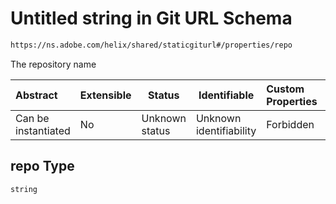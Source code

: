 # Untitled string in Git URL Schema

```txt
https://ns.adobe.com/helix/shared/staticgiturl#/properties/repo
```

The repository name


| Abstract            | Extensible | Status         | Identifiable            | Custom Properties | Additional Properties | Access Restrictions | Defined In                                                                    |
| :------------------ | ---------- | -------------- | ----------------------- | :---------------- | --------------------- | ------------------- | ----------------------------------------------------------------------------- |
| Can be instantiated | No         | Unknown status | Unknown identifiability | Forbidden         | Allowed               | none                | [staticgiturl.schema.json\*](staticgiturl.schema.json "open original schema") |

## repo Type

`string`
